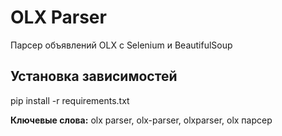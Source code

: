 ﻿# OLX Parser
Парсер объявлений OLX с Selenium и BeautifulSoup
## Установка зависимостей
pip install -r requirements.txt

**Ключевые слова:** olx parser, olx-parser, olxparser, olx парсер 
